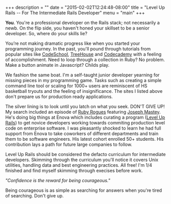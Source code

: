 +++
description = ""
date = "2015-02-02T12:24:48-08:00"
title = "Level Up Rails -- For The Intermediate Rails Developer"
menu = "main"
+++

**You**. You're a professional developer on the Rails stack; not necessarily a newb. On the flip side, you haven't honed your skillset to be a senior developer. So, where do your skills lie?

You’re not making dramatic progress like when you started your programming journey. In the past, you'll pound through tutorials from popular sites like [CodeSchool](https://www.codeschool.com/), [TreeHouse](http://www.teamtreehouse.com) and [Codecademy](http://www.codecademy.com/) with a feeling of accomplishment. Need to loop through a collection in Ruby? No problem. Make a button animate in Javascript? Childs play.

We fashion the same boat. I'm a self-taught junior developer yearning for missing pieces in my programming game. Tasks such as creating a simple command line tool or scaling for 1000+ users are reminiscent of HS basketball tryouts and the feeling of insignificance. The sites I listed above don't prepare us for production ready applications.

The silver lining is to look until you latch on what you seek. DON'T GIVE UP! My search included an episode of [Ruby Rogues](http://devchat.tv/ruby-rogues/190-rr-apprenticeship-with-joseph-mastey-and-jill-lynch-of-enova) featuring [Joseph Mastey](https://github.com/jmmastey). He's doing big things at Enova which includes curating a program ([Level Up Rails](https://www.leveluprails.com/)) to get novice developers working towards commiting production level code on enterprise software. I was pleasantly shocked to learn he had full support from Enova to take coworkers of different departments and train them to be software engineers. His latest cohort enrolled 50+ students. His contribution lays a path for future large companies to follow.

Level Up Rails should be considered the defacto curriculum for intermediate developers. Skimming through the curriculum you'll notice it covers Unix utilities, handling data and best engineering practices. All free! I'm 1/4 finished and find myself skimming  through execises before work.

*"Confidence is the reward for being courageous."*

Being courageous is as simple as searching for answers when you're tired of searching. Don't give up.
